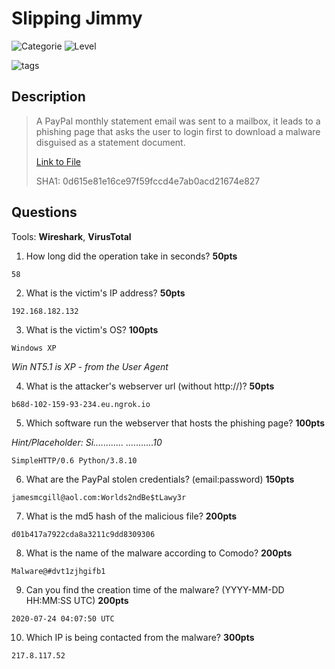 # Slipping Jimmy
![Categorie](https://img.shields.io/badge/Category-Digtal%20Forensics-red?style=for-the-badge) ![Level](https://img.shields.io/badge/Difficulty-Easy-green?style=for-the-badge)

![tags](https://img.shields.io/badge/Tag-Network%20Malware%20Analysis-blue)

## Description
> A PayPal monthly statement email was sent to a mailbox, it leads to a phishing page that asks the user to login first to download a malware disguised as a statement document.
> 
> [Link to File](https://drive.google.com/file/d/1IoTIMN5J7EQZxEPut0JblkbLDAojO-R-/view?usp=sharing)
>
> SHA1: 0d615e81e16ce97f59fccd4e7ab0acd21674e827

## Questions

Tools: **Wireshark**, **VirusTotal**

1. How long did the operation take in seconds? **50pts**

`58`

2. What is the victim's IP address? **50pts**
   
`192.168.182.132`

3. What is the victim's OS? **100pts**

`Windows XP`

*Win NT5.1 is XP - from the User Agent*

4. What is the attacker's webserver url (without http://)? **50pts**

`b68d-102-159-93-234.eu.ngrok.io`

5. Which software run the webserver that hosts the phishing page? **100pts**

*Hint/Placeholder: Si............ ...........10*

`SimpleHTTP/0.6 Python/3.8.10`

6. What are the PayPal stolen credentials? (email:password) **150pts**

`jamesmcgill@aol.com:Worlds2ndBe$tLawy3r`

7. What is the md5 hash of the malicious file? **200pts**
   
`d01b417a7922cda8a3211c9dd8309306`

8. What is the name of the malware according to Comodo? **200pts**

`Malware@#dvt1zjhgifb1`

9. Can you find the creation time of the malware? (YYYY-MM-DD HH:MM:SS UTC) **200pts**

`2020-07-24 04:07:50 UTC`

10.  Which IP is being contacted from the malware? **300pts**

`217.8.117.52`
